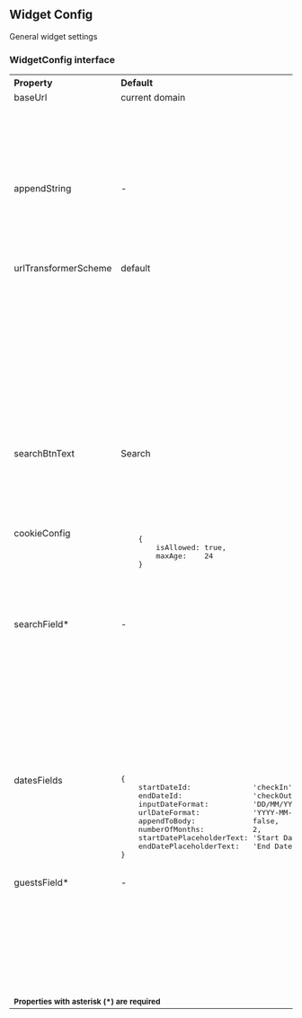 ## Widget Config
General widget settings

### WidgetConfig interface

<table>
    <tr>
        <th align="left">Property</th>
        <th align="left">Default</th>
        <th align="left">Description</th>
    </tr>
    <tr>
        <td valign="top">baseUrl</td>
        <td valign="top">current domain</td>
        <td valign="top">
            <p><code>
                <strong>Type:</strong> string
            </code></p>
            First part of url to redirect which will be generated after click "search"
        </td>
    </tr>
    <tr>
        <td valign="top">appendString</td>
        <td valign="top">-</td>
        <td valign="top">
            <p><code>
                <strong>Type:</strong> string
            </code></p>
            String to be append to the end of generated url
        </td>
    </tr>
    <tr>
        <td valign="top">urlTransformerScheme</td>
        <td valign="top">default</td>
        <td valign="top">
            <p><code>
                <strong>Type:</strong> string
            </code></p>
            <p><code>
                <b>Possible values:</b>
            default, encoded_google_places, alternative
            </code></p>
            Depends on chosen scheme, url to redirect is generated in different ways. See detailed description in the story 'Url transformer schemes' 
        </td>
    </tr>
    <tr>
        <td valign="top">searchBtnText</td>
        <td valign="top">Search</td>
        <td valign="top">
            <p><code>
                <strong>Type:</strong> string
            </code></p>
            Text displayed on the search button
        </td>
    </tr>
    <tr>
        <td valign="top">cookieConfig</td>
        <td valign="top">
<pre>
    {
        isAllowed: true,
        maxAge:    24
    }
</pre>        
        </td>
        <td valign="top">
            <p><code>
                <strong>Type:</strong> object
            </code></p>
            isAllowed - allows or denies cookies on the site
            maxAge - cookies life time in hours
        </td>
    </tr>
    <tr>
        <td valign="top">searchField*</td>
        <td valign="top">-</td>
        <td valign="top">
            <p><code>
                <strong>Type:</strong>
                SearchField.SingleSelectBox | SearchField.MultiSelectBox | SearchField.GooglePlaces | SearchField.NestedDropdown 
            </code></p>
            Object which contains data for rendering a field. See detailed description in the story 'Search Field'
        </td>
    </tr>
    <tr>
        <td valign="top">datesFields</td>
        <td valign="top">
<pre style="margin: 0; padding: 0">
{
    startDateId:              'checkIn',
    endDateId:                'checkOut',
    inputDateFormat:          'DD/MM/YYYY',
    urlDateFormat:            'YYYY-MM-DD',
    appendToBody:             false,
    numberOfMonths:           2,
    startDatePlaceholderText: 'Start Date',
    endDatePlaceholderText:   'End Date'
}
</pre>
        </td>
        <td valign="top">
            <p><code>
                <strong>Type:</strong>
                DatesFields
            </code></p>
            Object which contains data for rendering a field. See detailed description in the story 'Dates Fields'
        </td>
    </tr>
    <tr>
        <td valign="top">guestsField*</td>
        <td valign="top">-</td>
        <td valign="top">
            <p><code>
                <strong>Type:</strong>
                GuestsField.SingleSelectBox | GuestsField.PlusMinus
            </code></p>
            Object which contains data for rendering a field. See detailed description in the story 'Guests Field'
        </td>
    </tr>
    <tr>
        <td colspan="3">
            <b><small>Properties with asterisk (*) are required</small></b>
        </td>
    </tr>
</table>